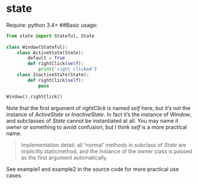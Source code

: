 state
=====
Require: python 3.4+
##Basic usage: 
```python
from state import Stateful, State
  
class Window(Stateful):
	class ActiveState(State):
		default = True
		def rightClick(self):
			print('right clicked')
	class InactiveState(State):
		def rightClick(self):
			pass

Window().rightClick()
```

Note that the first argument of *rightClick* is named *self* here, but it’s not the instance of *ActiveState* or *InactiveState*. In fact it’s the instance of *Window*, and subclasses of *State* cannot be instantiated at all. You may name it *owner* or something to avoid confusion, but I think *self* is a more practical name. 

>Implementation detail: all 'normal' methods in subclass of *State* are implicitly staticmethod, and the instance of the owner class is passed as the first argument automatically. 


See example1 and example2 in the source code for more practical use cases. 
